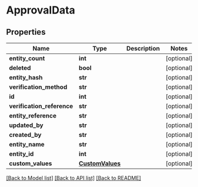 # ApprovalData

## Properties
Name | Type | Description | Notes
------------ | ------------- | ------------- | -------------
**entity_count** | **int** |  | [optional] 
**deleted** | **bool** |  | [optional] 
**entity_hash** | **str** |  | [optional] 
**verification_method** | **str** |  | [optional] 
**id** | **int** |  | [optional] 
**verification_reference** | **str** |  | [optional] 
**entity_reference** | **str** |  | [optional] 
**updated_by** | **str** |  | [optional] 
**created_by** | **str** |  | [optional] 
**entity_name** | **str** |  | [optional] 
**entity_id** | **int** |  | [optional] 
**custom_values** | [**CustomValues**](CustomValues.md) |  | [optional] 

[[Back to Model list]](../README.md#documentation-for-models) [[Back to API list]](../README.md#documentation-for-api-endpoints) [[Back to README]](../README.md)

